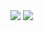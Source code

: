 <img src="https://capsule-render.vercel.app/api?type=waving&color=ffb6c1&height=250&section=header&text=SunYeong's%20Github&fontSize=70&fontColor=fffafa"/>
 <img src="https://img.shields.io/badge/JavaScript-F7DF1E?style=flat&logo=JavaScript&logoColor=white"/>

<!--
**ssunvibesonly/ssunvibesonly** is a ✨ _special_ ✨ repository because its `README.md` (this file) appears on your GitHub profile.

Here are some ideas to get you started:

- 🔭 I’m currently working on ...
- 🌱 I’m currently learning ...
- 👯 I’m looking to collaborate on ...
- 🤔 I’m looking for help with ...
- 💬 Ask me about ...
- 📫 How to reach me: ...
- 😄 Pronouns: ...
- ⚡ Fun fact: ...
-->
